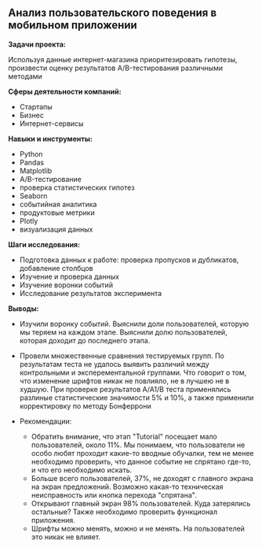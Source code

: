 ## Анализ пользовательского поведения в мобильном приложении

**Задачи проекта:**

Используя данные интернет-магазина приоритезировать гипотезы, произвести оценку результатов A/B-тестирования различными методами

**Сферы деятельности компаний:**

- Стартапы
- Бизнес
- Интернет-сервисы

**Навыки и инструменты:**

- Python
- Pandas
- Matplotlib
- A/B-тестирование
- проверка статистических гипотез
- Seaborn
- событийная аналитика
- продуктовые метрики
- Plotly
- визуализация данных

**Шаги исследования:**

- Подготовка данных к работе: проверка пропусков и дубликатов, добавление столбцов
- Изучение и проверка данных
- Изучение воронки событий
- Исследование результатов эксперимента

**Выводы:**

- Изучили воронку событий. Выяснили доли пользователей, которую мы теряем на каждом этапе. Выяснили долю пользователей, которая доходит до последнего этапа.
- Провели множественные сравнения тестируемых групп. По результатам теста не удалось выявить различий между контрольными и эксперементальной группами. Что говорит о том, что изменение шрифтов никак не повлияло, не в лучшею не в худшую. При проверке результатов А/А1/В теста применялись разлиные статистические значимости 5% и 10%, а также применили корректировку по методу Бонферрони

- Рекомендации:

    - Обратить внимание, что этап "Tutorial" посещает мало пользователей, около 11%. Мы понимаем, что пользователи не особо любят проходит какие-то вводные обучалки, тем не менее необходимо проверить, что данное событие не спрятано где-то, и что его необходимо искать.
    - Больше всего пользователей, 37%, не доходят с главного экрана на экран предложений. Возможно какая-то техническая неисправность или кнопка перехода "спрятана".
    - Открывают главный экран 98% пользователей. Куда затерялись остальные? Также необходимо проверить функционал приложения.
    - Шрифты можно менять, можно и не менять. На пользователей это никак не влияет.
